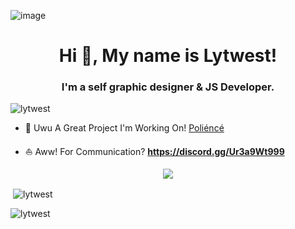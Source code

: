 ![image](https://media.discordapp.net/attachments/864201025047887932/876570518822744084/westvalorantbannergri.png) 
<h1 align="center">Hi 👋, My name is Lytwest!</h1>
<h3 align="center">I'm a self graphic designer & JS Developer.</h3>

<p align="left"> <img src="https://komarev.com/ghpvc/?username=lytwest&label=Profile%20views&color=ffa600&style=flat" alt="lytwest" /> </p>


- 🌻 Uwu A Great Project I'm Working On! [Poliéncé](https://top.gg/bot/834768434574786561)


- ⛵ Aww! For Communication? **https://discord.gg/Ur3a9Wt999** 

<div align="center">
    <a href="https://discord.gg/Ur3a9Wt999" title="Discord Profile"><img src="https://lanyard-profile-readme.vercel.app/api/84782866667103846?theme=black&bg=809ecf&animated=true&hideDiscrim=true&borderRadius=30px4"></a>
</div>

<p>&nbsp;<img align="center" src="https://github-readme-stats.vercel.app/api?username=lytwest&show_icons=true&theme=react&locale=tr" alt="lytwest" /></p>

<p><img align="center" src="https://github-readme-streak-stats.herokuapp.com/?user=lytwest&show_icons=true&theme=react&locale=tr" alt="lytwest" /></p>
